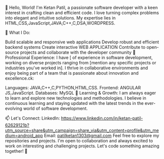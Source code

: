 👋 Hello, World! I'm Ketan Patil, a passionate software developer with a keen interest in crafting clean and efficient code. I love turning complex problems into elegant and intuitive solutions. My expertise lies in HTML,CSS,JavaScript,JAVA,C++,C,DSA,WORDPRESS.

🚀 What I Do:

Build scalable and responsive web applications
Develop robust and efficient backend systems
Create interactive WEB APPLICATION
Contribute to open-source projects and collaborate with the developer community
💼 Professional Experience:
I have [ of experience in software development, working on diverse projects ranging from [mention any specific projects or industries you've worked in]. I thrive in collaborative environments and enjoy being part of a team that is passionate about innovation and excellence.ck:

Languages: JAVA,C++,C,PYTHON,HTML,CSS.
Frontend: ANGULAR JS,JavaScript.
Databases:  MySQL
🌱 Learning & Growth:
I am always eager to learn and explore new technologies and methodologies. I believe in continuous learning and staying updated with the latest trends in the ever-evolving world of software development.

📫 Let's Connect:
LinkedIn: https://www.linkedin.com/in/ketan-patil-62629121b?utm_source=share&utm_campaign=share_via&utm_content=profile&utm_medium=android_app
Email: patilketan1303@gmail.com
Feel free to explore my repositories and projects. I'm open to collaboration and always excited to work on interesting and challenging projects. Let's code something amazing together! 🚀
